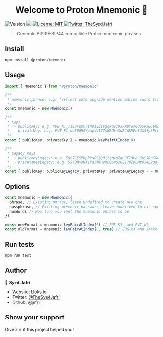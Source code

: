 <h1 align="center">Welcome to Proton Mnemonic 👋</h1>
<p>
  <img alt="Version" src="https://img.shields.io/badge/version-0.1.0-blue.svg?cacheSeconds=2592000" />
  <img src="https://img.shields.io/badge/node-%3E%3D12-blue.svg" />
  <a href="#" target="_blank">
    <img alt="License: MIT" src="https://img.shields.io/badge/License-MIT-yellow.svg" />
  </a>
  <a href="https://twitter.com/TheSyedJafri" target="_blank">
    <img alt="Twitter: TheSyedJafri" src="https://img.shields.io/twitter/follow/TheSyedJafri.svg?style=social" />
  </a>
</p>

> Generate BIP39+BIP44 compatible Proton mnemonic phrases

## Install

```sh
npm install @proton/mnemonic
```

## Usage

```ts
import { Mnemonic } from '@proton/mnemonic'

/**
 * mnemonic.phrase: e.g. 'reflect note upgrade mention marine sword track pride robust vessel tube sausage kind trick neglect'
 */
const mnemonic = new Mnemonic()

/**
 * Keys
 *  - publicKey: e.g. PUB_K1_71ESPbpkYsR9iQd1tgqxqZqUJFX8veJGUS5RnGGekq4Vb1ExPj
 *  - privateKey: e.g. PVT_K1_du8FBHSYpapVw17ZmWBU3u3dBCARMFe54X49yfPrFCUoXpADk
 */
const { publicKey, privateKey } = mnemonic.keyPairAtIndex(0)

/**
 * Legacy Keys
 *  - publicKeyLegacy: e.g. EOS71ESPbpkYsR9iQd1tgqxqZqUJFX8veJGUS5RnGGekq4Vd64yg6
 *  - privateKeyLegacy: e.g. 5JTBhvdNX1Pa5WKH9mDQGWo2GE17NZDLMt8JHL2Qdj6qeTjzqE6
 */
const { publicKey: publicKeyLegacy, privateKey: privateKeyLegacy } = mnemonic.keyPairAtIndex(0, true)
```

## Options
```ts
const mnemonic = new Mnemonic({
  phrase, // Existing phrase, leave undefined to create new one
  passphrase, // Existing mnemonic password, leave undefined to not specify
  numWords // How long you want the mnemonic phrase to be
})

const newFormat = mnemonic.keyPairAtIndex(0) // PUB_K1_ and PVT_K1_
const oldFormat = mnemonic.keyPairAtIndex(0, true) // EOSXXX and 5XXXX
```

## Run tests

```sh
npm run test
```

## Author

👤 **Syed Jafri**

* Website: bloks.io
* Twitter: [@TheSyedJafri](https://twitter.com/TheSyedJafri)
* Github: [@jafri](https://github.com/jafri)

## Show your support

Give a ⭐️ if this project helped you!